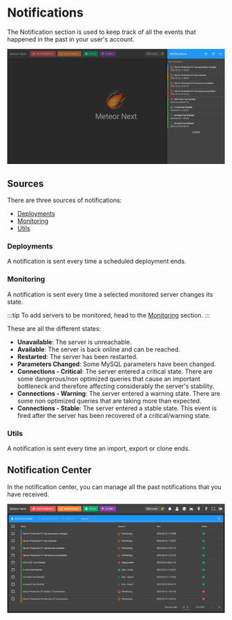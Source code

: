 # Notifications

The Notification section is used to keep track of all the events that happened in the past in your user's account.

![alt text](../../assets/notifications/notifications.png "Notifications")

## Sources

There are three sources of notifications:

- [Deployments](#deployments)
- [Monitoring](#monitoring)
- [Utils](#utils)

### Deployments

A notification is sent every time a scheduled deployment ends.

### Monitoring

A notification is sent every time a selected monitored server changes its state.

:::tip
To add servers to be monitored, head to the [Monitoring](./monitoring) section. 
:::

These are all the different states:

- **Unavailable**: The server is unreachable.
- **Available**: The server is back online and can be reached.
- **Restarted**: The server has been restarted.
- **Parameters Changed**: Some MySQL parameters have been changed.
- **Connections - Critical**: The server entered a critical state. There are some dangerous/non optimized queries that cause an important bottleneck and therefore affecting considerably the server's stability.
- **Connections - Warning**: The server entered a warning state. There are some non optimized queries that are taking more than expected.
- **Connections - Stable**: The server entered a stable state. This event is fired after the server has been recovered of a critical/warning state.

### Utils

A notification is sent every time an import, export or clone ends.

## Notification Center

In the notification center, you can manage all the past notifications that you have received.

![alt text](../../assets/notifications/notifications-center.png "Notification Center")